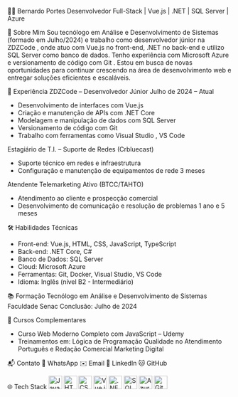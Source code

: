 👨‍💻 Bernardo Portes
Desenvolvedor Full-Stack | Vue.js | .NET | SQL Server | Azure

🎯 Sobre Mim
Sou tecnólogo em Análise e Desenvolvimento de Sistemas (formado em Julho/2024) e trabalho como desenvolvedor júnior na ZDZCode , onde atuo com Vue.js no front-end, .NET no back-end e utilizo SQL Server como banco de dados.
Tenho experiência com Microsoft Azure e versionamento de código com Git .
Estou em busca de novas oportunidades para continuar crescendo na área de desenvolvimento web e entregar soluções eficientes e escaláveis.

💼 Experiência
ZDZCode – Desenvolvedor Júnior
Julho de 2024 – Atual

- Desenvolvimento de interfaces com Vue.js
- Criação e manutenção de APIs com .NET Core
- Modelagem e manipulação de dados com SQL Server
- Versionamento de código com Git
- Trabalho com ferramentas como Visual Studio , VS Code
  
Estagiário de T.I. – Suporte de Redes (Crbluecast)
- Suporte técnico em redes e infraestrutura
- Configuração e manutenção de equipamentos de rede
3 meses

Atendente Telemarketing Ativo (BTCC/TAHTO)
- Atendimento ao cliente e prospecção comercial
- Desenvolvimento de comunicação e resolução de problemas
1 ano e 5 meses

🛠 Habilidades Técnicas
- Front-end: Vue.js, HTML, CSS, JavaScript, TypeScript
- Back-end: .NET Core, C#
- Banco de Dados: SQL Server
- Cloud: Microsoft Azure
- Ferramentas: Git, Docker, Visual Studio, VS Code
- Idioma: Inglês (nível B2 - Intermediário)

📚 Formação
Tecnólogo em Análise e Desenvolvimento de Sistemas
Faculdade Senac
Conclusão: Julho de 2024

🧩 Cursos Complementares
- Curso Web Moderno Completo com JavaScript – Udemy
- Treinamentos em:
  Lógica de Programação
  Qualidade no Atendimento
  Português e Redação Comercial
  Marketing Digital
  
📬 Contato
📱 WhatsApp
✉️ Email
💼 LinkedIn
🐱 GitHub

🌐 Tech Stack
<img src="https://cdn.jsdelivr.net/gh/devicons/devicon/icons/javascript/javascript-original.svg " height="30" alt="JavaScript"/>
<img src="https://cdn.jsdelivr.net/gh/devicons/devicon/icons/html5/html5-original.svg " height="30" alt="HTML5"/>
<img src="https://cdn.jsdelivr.net/gh/devicons/devicon/icons/css3/css3-original.svg " height="30" alt="CSS3"/>
<img src="https://cdn.jsdelivr.net/gh/devicons/devicon/icons/vuejs/vuejs-original.svg " height="30" alt="Vue.js"/>
<img src="https://cdn.jsdelivr.net/gh/devicons/devicon/icons/dotnetcore/dotnetcore-original.svg " height="30" alt=".NET"/>
<img src="https://cdn.jsdelivr.net/gh/devicons/devicon/icons/microsoftsqlserver/microsoftsqlserver-plain.svg " height="30" alt="SQL Server"/>
<img src="https://cdn.jsdelivr.net/gh/devicons/devicon/icons/azure/azure-original.svg " height="30" alt="Azure"/>
<img src="https://cdn.jsdelivr.net/gh/devicons/devicon/icons/git/git-original.svg " height="30" alt="Git"/>
